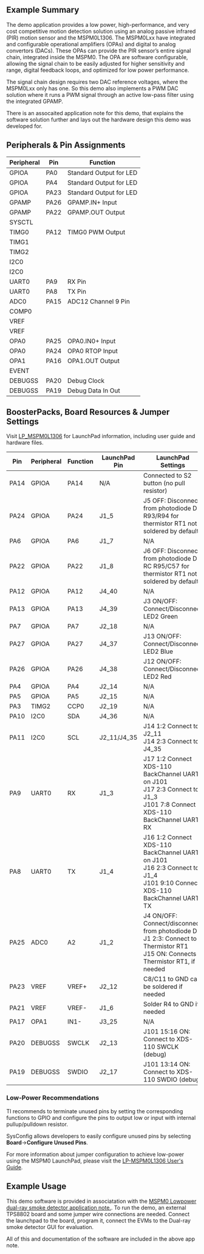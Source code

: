 ## Example Summary

The demo application provides a low power, high-performance, and very cost competitive motion detection solution using an
analog passive infrared (PIR) motion sensor and the MSPM0L1306. The MSPM0Lxx have integrated and configurable
operational amplifiers (OPAs) and digital to analog convertors (DACs). These OPAs can provide the PIR sensor’s entire signal chain, integrated inside the MSPM0. The OPA
are software configurable, allowing the signal chain to be easily adjusted for higher sensitivity and range, digital
feedback loops, and optimized for low power performance.

The signal chain design requires two DAC reference voltages, where the MSPM0Lxx only has one.  So this demo also implements a PWM DAC solution where it runs a PWM signal 
through an active low-pass filter using the integrated GPAMP.  

There is an assocaited application note for this demo, that explains the software solution further and lays out the hardware design this demo was developed for.  


## Peripherals & Pin Assignments

| Peripheral | Pin | Function |
| --- | --- | --- |
| GPIOA | PA0 | Standard Output for LED |
| GPIOA | PA4 | Standard Output for LED |
| GPIOA | PA23 | Standard Output for LED |
| GPAMP | PA26 | GPAMP.IN+ Input |
| GPAMP | PA22 | GPAMP.OUT Output |
| SYSCTL |  |  |
| TIMG0 | PA12 | TIMG0 PWM Output |
| TIMG1 |  |  |
| TIMG2 |  |  |
| I2C0 |  |  |
| I2C0 |  |  |
| UART0 | PA9 | RX Pin |
| UART0 | PA8 | TX Pin |
| ADC0 | PA15 | ADC12 Channel 9 Pin |
| COMP0 |  |  |
| VREF |  |  |
| VREF |  |  |
| OPA0 | PA25 | OPA0.IN0+ Input |
| OPA0 | PA24 | OPA0 RTOP Input |
| OPA1 | PA16 | OPA1.OUT Output |
| EVENT |  |  |
| DEBUGSS | PA20 | Debug Clock |
| DEBUGSS | PA19 | Debug Data In Out |

## BoosterPacks, Board Resources & Jumper Settings

Visit [LP_MSPM0L1306](https://www.ti.com/tool/LP-MSPM0L1306) for LaunchPad information, including user guide and hardware files.

| Pin | Peripheral | Function | LaunchPad Pin | LaunchPad Settings |
| --- | --- | --- | --- | --- |
| PA14 | GPIOA | PA14 | N/A | Connected to S2 button (no pull resistor) |
| PA24 | GPIOA | PA24 | J1_5 | J5 OFF: Disconnect from photodiode D1<br>R93/R94 for thermistor RT1 not soldered by default |
| PA6 | GPIOA | PA6 | J1_7 | N/A |
| PA22 | GPIOA | PA22 | J1_8 | J6 OFF: Disconnect from photodiode D1<br>RC R95/C57 for thermistor RT1 not soldered by default |
| PA12 | GPIOA | PA12 | J4_40 | N/A |
| PA13 | GPIOA | PA13 | J4_39 | J3 ON/OFF: Connect/Disconnect LED2 Green |
| PA7 | GPIOA | PA7 | J2_18 | N/A |
| PA27 | GPIOA | PA27 | J4_37 | J13 ON/OFF: Connect/Disconnect LED2 Blue |
| PA26 | GPIOA | PA26 | J4_38 | J12 ON/OFF: Connect/Disconnect LED2 Red |
| PA4 | GPIOA | PA4 | J2_14 | N/A |
| PA5 | GPIOA | PA5 | J2_15 | N/A |
| PA3 | TIMG2 | CCP0 | J2_19 | N/A |
| PA10 | I2C0 | SDA | J4_36 | N/A |
| PA11 | I2C0 | SCL | J2_11/J4_35 | J14 1:2 Connect to J2_11<br>J14 2:3 Connect to J4_35 |
| PA9 | UART0 | RX | J1_3 | J17 1:2 Connect XDS-110 BackChannel UART on J101<br>J17 2:3 Connect to J1_3<br>J101 7:8 Connect XDS-110 BackChannel UART RX |
| PA8 | UART0 | TX | J1_4 | J16 1:2 Connect XDS-110 BackChannel UART on J101<br>J16 2:3 Connect to J1_4<br>J101 9:10 Connect XDS-110 BackChannel UART TX |
| PA25 | ADC0 | A2 | J1_2 | J4 ON/OFF: Connect/disconnect from photodiode D1<br>J1 2:3: Connect to Thermistor RT1<br>J15 ON: Connects Thermistor RT1, if needed |
| PA23 | VREF | VREF+ | J2_12 | C8/C11 to GND can be soldered if needed |
| PA21 | VREF | VREF- | J1_6 | Solder R4 to GND if needed |
| PA17 | OPA1 | IN1- | J3_25 | N/A |
| PA20 | DEBUGSS | SWCLK | J2_13 | J101 15:16 ON: Connect to XDS-110 SWCLK (debug) |
| PA19 | DEBUGSS | SWDIO | J2_17 | J101 13:14 ON: Connect to XDS-110 SWDIO (debug) |

### Low-Power Recommendations
TI recommends to terminate unused pins by setting the corresponding functions to
GPIO and configure the pins to output low or input with internal
pullup/pulldown resistor.

SysConfig allows developers to easily configure unused pins by selecting **Board**→**Configure Unused Pins**.

For more information about jumper configuration to achieve low-power using the
MSPM0 LaunchPad, please visit the [LP-MSPM0L1306 User's Guide](https://www.ti.com/lit/slau869).

## Example Usage
This demo software is provided in associatation with the [MSPM0 Lowpower dual-ray smoke detector application note.](https://www.ti.com/lit/slvafn0).  To run the demo, an external TPS8802 board and some jumper wire connections are needed.  Connect the launchpad to the board, program it, connect the EVMs to the Dual-ray smoke detector GUI for evaluation.

All of this and documentation of the software are included in the above app note.
